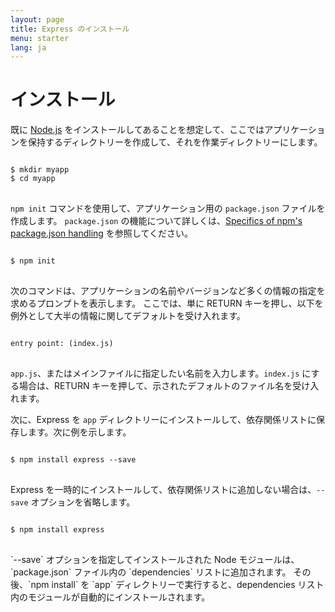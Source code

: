 ```yaml
---
layout: page
title: Express のインストール
menu: starter
lang: ja
---
```


# インストール

既に [Node.js](https://nodejs.org/) をインストールしてあることを想定して、ここではアプリケーションを保持するディレクトリーを作成して、それを作業ディレクトリーにします。

<pre>
<code class="language-sh" translate="no">
$ mkdir myapp
$ cd myapp
</code>
</pre>

`npm init` コマンドを使用して、アプリケーション用の `package.json` ファイルを作成します。
`package.json` の機能について詳しくは、[Specifics of npm's package.json handling](https://docs.npmjs.com/files/package.json) を参照してください。

<pre>
<code class="language-sh" translate="no">
$ npm init
</code>
</pre>

次のコマンドは、アプリケーションの名前やバージョンなど多くの情報の指定を求めるプロンプトを表示します。
ここでは、単に RETURN キーを押し、以下を例外として大半の情報に関してデフォルトを受け入れます。

<pre>
<code class="language-sh" translate="no">
entry point: (index.js)
</code>
</pre>

`app.js`、またはメインファイルに指定したい名前を入力します。`index.js` にする場合は、RETURN キーを押して、示されたデフォルトのファイル名を受け入れます。

次に、Express を `app` ディレクトリーにインストールして、依存関係リストに保存します。次に例を示します。

<pre>
<code class="language-sh" translate="no">
$ npm install express --save
</code>
</pre>

Express を一時的にインストールして、依存関係リストに追加しない場合は、`--save` オプションを省略します。

<pre>
<code class="language-sh" translate="no">
$ npm install express
</code>
</pre>

<div class="doc-box doc-info" markdown="1">
`--save` オプションを指定してインストールされた Node モジュールは、`package.json` ファイル内の `dependencies` リストに追加されます。
その後、`npm install` を `app` ディレクトリーで実行すると、dependencies リスト内のモジュールが自動的にインストールされます。
</div>
